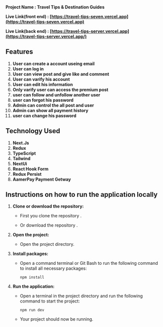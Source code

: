  **Project Name : Travel Tips & Destination Guides** <br>

 **Live Link(front end) : [https://travel-tips-seven.vercel.app](https://travel-tips-seven.vercel.app)** 

 **Live Link(back end) : [https://travel-tips-server.vercel.app](https://travel-tips-server.vercel.app/)**



## Features

1. **User can create a account useing email**
2. **User can log in**
3. **User can view post and give like and comment**
4. **User can varify his account**
5. **User can edit his information**
6. **Only varify user can access the premium post**
7. **user can follow and unfollow another user**
8. **user can forgot his password**
9. **Admin can control the all post and user**
10. **Admin can show all payment history**
11. **user can change his password**


## Technology Used

1. **Next.Js**
2. **Redux**
3. **TypeScript**
4. **Tailwind**
5. **NextUi**
6. **React Hook Form**
7. **Redux Persist**
8. **AamerPay Payment Getway**





## Instructions on how to run the application locally

1. **Clone or download the repository:**
   - First you clone the repository .
    
   - Or download the repository .

2. **Open the project:**
   - Open the project directory.

3. **Install packages:**
   - Open a command terminal or Git Bash to run the following command to install all necessary packages:
     ```
     npm install
     ```


5. **Run the application:**
   - Open a terminal in the project directory and run the following command to start the project:
     ```
     npm run dev
     ```
   - Your project should now be running.
